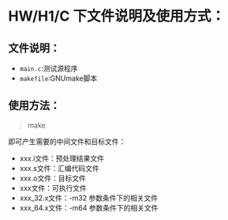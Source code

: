# HW/H1/C 下文件说明及使用方式：

## 文件说明：

* `main.c`:测试源程序
* `makefile`:GNUmake脚本

## 使用方法：

> make

即可产生需要的中间文件和目标文件：

* xxx.i文件：预处理结果文件
* xxx.s文件：汇编代码文件
* xxx.o文件：目标文件
* xxx文件：可执行文件
* xxx_32.x文件：-m32 参数条件下的相关文件
* xxx_64.x文件：-m64 参数条件下的相关文件